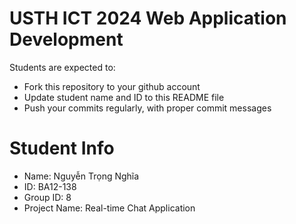 USTH ICT 2024 Web Application Development
=====================================================

Students are expected to:

* Fork this repository to your github account
* Update student name and ID to this README file
* Push your commits regularly, with proper commit messages

Student Info
=======================

* Name: Nguyễn Trọng Nghĩa
* ID: BA12-138
* Group ID: 8
* Project Name: Real-time Chat Application
